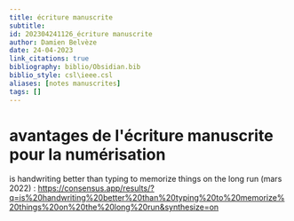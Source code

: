 ```yaml
---
title: écriture manuscrite
subtitle:
id: 202304241126_écriture manuscrite
author: Damien Belvèze
date: 24-04-2023
link_citations: true
bibliography: biblio/Obsidian.bib
biblio_style: csl\ieee.csl
aliases: [notes manuscrites]
tags: []
---
```


# avantages de l'écriture manuscrite pour la numérisation

is handwriting better than typing to memorize things on the long run (mars 2022) :
https://consensus.app/results/?q=is%20handwriting%20better%20than%20typing%20to%20memorize%20things%20on%20the%20long%20run&synthesize=on




